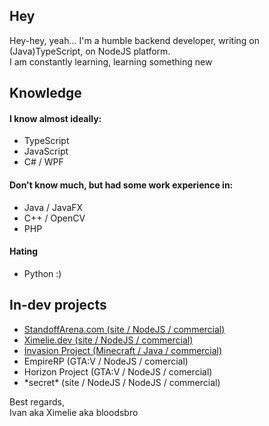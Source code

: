 <h2>Hey</h2>
<p>Hey-hey, yeah...
I'm a humble backend developer, writing on (Java)TypeScript, on NodeJS platform.<br>
I am constantly learning, learning something new</p>

<h2>Knowledge</h2>
<h4>I know almost ideally:</h4>
<ul>
  <li>TypeScript</li>
  <li>JavaScript</li>
  <li>C# / WPF</li>
</ul>
<h4>Don't know much, but had some work experience in:</h4>
<ul>
  <li>Java / JavaFX</li>
  <li>C++ / OpenCV</li>
  <li>PHP</li>
</ul>
<h4>Hating</h4>
<ul>
  <li>Python :)</li>
</ul>

<h2>In-dev projects</h2>
<ul>
  <li><a href="https://standoffarena.com" target="_blank">StandoffArena.com (site / NodeJS / commercial)</a></li>
  <li><a href="https://ximelie.dev" target="_blank">Ximelie.dev (site / NodeJS / commercial)</a></li>
  <li><a href="https://invasion.su" target="_blank">Invasion Project (Minecraft / Java / commercial)</a></li>
  <li>EmpireRP (GTA:V / NodeJS / comercial)</li>
  <li>Horizon Project (GTA:V / NodeJS / comercial)</li>
  <li>*secret* (site / NodeJS / NodeJS / commercial)</li>
</ul>
<p>
Best regards, <br>
Ivan aka Ximelie aka bloodsbro
</p>
